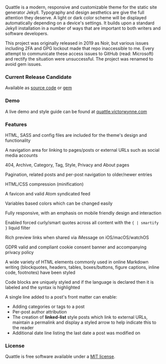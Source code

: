 Quattle is a modern, responsive and customizable theme for the static site generator Jekyll. Typography and design aesthetics are give the full attention they deserve. A light or dark color scheme will be displayed automatically depending on a device's settings. It builds upon a standard Jekyll installation in a number of ways that are important to both writers and software developers.

This project was originally released in 2019 as Noir, but various issues including 2FA and GPG lockout made that repo inaccessible to me. Every attempt to communicate these access issues to GitHub (read: Microsoft) and rectify the situation were unsuccessful. The project was renamed to avoid gem issues.

### Current Release Candidate

Available as [source code](https://github.com/victorwynne/quattle/releases) or [gem](https://rubygems.org/gems/quattle)

### Demo

A live demo and style guide can be found at [quattle.victorwynne.com](https://quattle.victorwynne.com)

### Features

HTML, SASS and config files are included for the theme's design and functionality

A navigation area for linking to pages/posts or external URLs such as social media accounts

404, Archive, Category, Tag, Style, Privacy and About pages

Pagination, related posts and per-post navigation to older/newer entries

HTML/CSS compression (minification)

A favicon and valid Atom syndicated feed

Variables based colors which can be changed easily

Fully responsive, with an emphasis on mobile friendly design and interaction

Enabled forced curly/smart quotes across all content with the `{ | smartify }` liquid filter

Rich preview links when shared via iMessage on iOS/macOS/watchOS

GDPR valid and compliant cookie consent banner and accompanying privacy policy

A wide variety of HTML elements commonly used in online Markdown writing (blockquotes, headers, tables, boxes/buttons, figure captions, inline code, footnotes) have been styled

Code blocks are uniquely styled and if the language is declared then it is labeled and the syntax is highlighted

A single line added to a post's front matter can enable:
* Adding categories or tags to a post
* Per-post author attribution
* The creation of **linked-list** style posts which link to external URLs, maintain a permalink and display a styled arrow to help indicate this to the reader
* Additional date line listing the last date a post was modified on

### License

Quattle is free software available under a [MIT license](https://github.com/victorwynne/quattle/blob/main/LICENSE).

